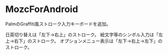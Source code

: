 # MozcForAndroid

PalmのGraffiti風ストローク入力キーボードを追加。

日英切り替えは「左下→右上」のストローク。
絵文字等のシンボル入力は「左上→右下」のストローク。
オプションメニュー表示は「左下→右上→左下」のストローク。
